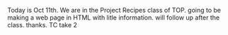 Today is Oct 11th. We are in the Project Recipes class of TOP. going to be making a web page in HTML with litle information. will follow up after the class. thanks. TC
take 2
